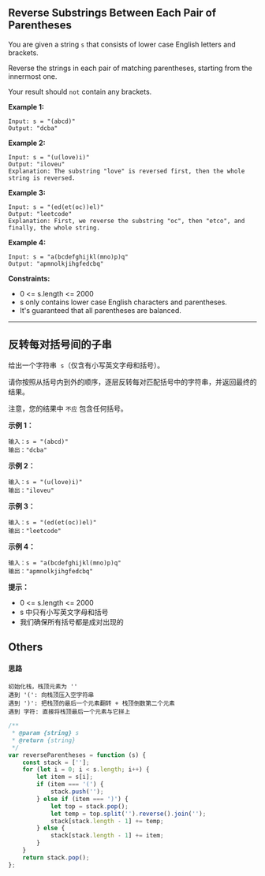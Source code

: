 ## Reverse Substrings Between Each Pair of Parentheses

You are given a string `s` that consists of lower case English letters and brackets.

Reverse the strings in each pair of matching parentheses, starting from the innermost one.

Your result should `not` contain any brackets.

**Example 1:**

    Input: s = "(abcd)"
    Output: "dcba"

**Example 2:**

    Input: s = "(u(love)i)"
    Output: "iloveu"
    Explanation: The substring "love" is reversed first, then the whole string is reversed.

**Example 3:**

    Input: s = "(ed(et(oc))el)"
    Output: "leetcode"
    Explanation: First, we reverse the substring "oc", then "etco", and finally, the whole string.

**Example 4:**

    Input: s = "a(bcdefghijkl(mno)p)q"
    Output: "apmnolkjihgfedcbq"

**Constraints:**

-   0 <= s.length <= 2000
-   s only contains lower case English characters and parentheses.
-   It's guaranteed that all parentheses are balanced.

---

## 反转每对括号间的子串

给出一个字符串  `s`（仅含有小写英文字母和括号）。

请你按照从括号内到外的顺序，逐层反转每对匹配括号中的字符串，并返回最终的结果。

注意，您的结果中 `不应` 包含任何括号。

**示例 1：**

    输入：s = "(abcd)"
    输出："dcba"

**示例 2：**

    输入：s = "(u(love)i)"
    输出："iloveu"

**示例 3：**

    输入：s = "(ed(et(oc))el)"
    输出："leetcode"

**示例 4：**

    输入：s = "a(bcdefghijkl(mno)p)q"
    输出："apmnolkjihgfedcbq"

**提示：**

-   0 <= s.length <= 2000
-   s 中只有小写英文字母和括号
-   我们确保所有括号都是成对出现的

## Others

#### 思路

    初始化栈，栈顶元素为 ''
    遇到 '(': 向栈顶压入空字符串
    遇到 ')': 把栈顶的最后一个元素翻转 + 栈顶倒数第二个元素
    遇到 字符: 直接将栈顶最后一个元素与它拼上

```javascript
/**
 * @param {string} s
 * @return {string}
 */
var reverseParentheses = function (s) {
    const stack = [''];
    for (let i = 0; i < s.length; i++) {
        let item = s[i];
        if (item === '(') {
            stack.push('');
        } else if (item === ')') {
            let top = stack.pop();
            let temp = top.split('').reverse().join('');
            stack[stack.length - 1] += temp;
        } else {
            stack[stack.length - 1] += item;
        }
    }
    return stack.pop();
};
```
